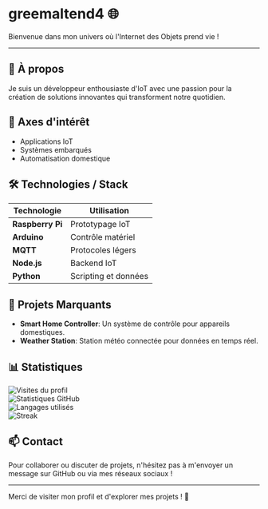 # greemaltend4 🌐

Bienvenue dans mon univers où l'Internet des Objets prend vie !

---

## 📌 À propos
Je suis un développeur enthousiaste d'IoT avec une passion pour la création de solutions innovantes qui transforment notre quotidien.

## 🚀 Axes d'intérêt
- Applications IoT
- Systèmes embarqués
- Automatisation domestique

## 🛠️ Technologies / Stack
| Technologie         | Utilisation        |
|---------------------|--------------------|
| **Raspberry Pi**     | Prototypage IoT     |
| **Arduino**         | Contrôle matériel   |
| **MQTT**            | Protocoles légers   |
| **Node.js**        | Backend IoT        |
| **Python**          | Scripting et données|

## 🌟 Projets Marquants
- **Smart Home Controller**: Un système de contrôle pour appareils domestiques.
- **Weather Station**: Station météo connectée pour données en temps réel.

## 📊 Statistiques
![Visites du profil](https://komarev.com/ghpvc/?username=greemaltend4&label=Profile%20Views&color=blue&style=flat)  
![Statistiques GitHub](https://github-readme-stats.vercel.app/api?username=greemaltend4&show_icons=true&theme=radical)  
![Langages utilisés](https://github-readme-stats.vercel.app/api/top-langs/?username=greemaltend4&layout=compact&theme=radical)  
![Streak](https://streak-stats.demolab.com/?user=greemaltend4&theme=radical)

## 📫 Contact
Pour collaborer ou discuter de projets, n'hésitez pas à m'envoyer un message sur GitHub ou via mes réseaux sociaux !

---

Merci de visiter mon profil et d'explorer mes projets ! 🌟